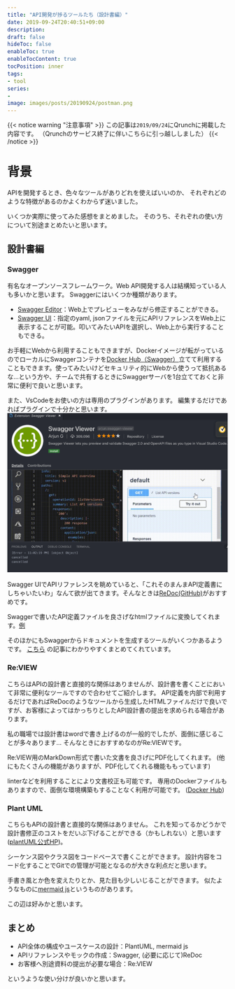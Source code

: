 ```yaml
---
title: "API開発が捗るツールたち（設計書編）"
date: 2019-09-24T20:40:51+09:00
description: 
draft: false
hideToc: false
enableToc: true
enableTocContent: true
tocPosition: inner
tags:
- tool
series:
-
image: images/posts/20190924/postman.png
---
```


{{< notice warning "注意事項" >}}
この記事は`2019/09/24`にQrunchに掲載した内容です。
（Qrunchのサービス終了に伴いこちらに引っ越ししました）
{{< /notice >}}

 # 背景
APIを開発するとき、色々なツールがありどれを使えばいいのか、
それぞれどのような特徴があるのかよくわからず迷いました。

いくつか実際に使ってみた感想をまとめました。
そのうち、それぞれの使い方について別途まとめたいと思います。

## 設計書編

### Swagger
有名なオープンソースフレームワーク。Web API開発する人は結構知っている人も多いかと思います。
Swaggerにはいくつか種類があります。
*  [Swagger Editor](https://editor.swagger.io/)：Web上でプレビューをみながら修正することができる。
* [Swagger UI](https://petstore.swagger.io/?_ga=2.150673526.1399526733.1569256460-460980884.1569256460#/pet/addPet)：指定のyaml, jsonファイルを元にAPIリファレンスをWeb上に表示することが可能。叩いてみたいAPIを選択し、Web上から実行することもできる。

お手軽にWebから利用することもできますが、Dockerイメージが転がっているのでローカルにSwaggerコンテナを[Docker Hub（Swagger）](https://hub.docker.com/search?q=swagger&type=image)立てて利用することもできます。使ってみたいけどセキュリティ的にWebから使うって抵抗あるな...という方や、チームで共有するときにSwaggerサーバを1台立てておくと非常に便利で良いと思います。

また、VsCodeをお使いの方は専用のプラグインがあります。
編集するだけであればプラグインで十分かと思います。
![swagger.png](/images/posts/20190924/swagger.png)

Swagger UIでAPIリファレンスを眺めていると、「これそのまんまAPI定義書にしちゃいたいわ」なんて欲が出てきます。そんなときは[ReDoc(GitHub)](https://github.com/Redocly/redoc)がおすすめです。

Swaggerで書いたAPI定義ファイルを良さげなhtmlファイルに変換してくれます。[例](https://redocly.github.io/redoc/)

そのほかにもSwaggerからドキュメントを生成するツールがいくつかあるようです。
[こちら](https://qiita.com/buzztaiki/items/6b04d735f28e00b8b574) の記事にわかりやすくまとめてくれています。

### Re:VIEW
こちらはAPIの設計書と直接的な関係はありませんが、設計書を書くことにおいて非常に便利なツールですので合わせてご紹介します。
API定義を内部で利用するだけであればReDocのようなツールから生成したHTMLファイルだけで良いですが、お客様によってはかっちりとしたAPI設計書の提出を求められる場合があります。

私の職場では設計書はwordで書き上げるのが一般的でしたが、面倒に感じることが多々あります...
そんなときにおすすめなのがRe:VIEWです。

Re:VIEW用のMarkDown形式で書いた文書を良さげにPDF化してくれます。
(他にもたくさんの機能がありますが、PDF化してくれる機能ももっています)

linterなどを利用することにより文書校正も可能です。
専用のDockerファイルもありますので、面倒な環境構築もすることなく利用が可能です。
([Docker Hub](https://hub.docker.com/r/vvakame/review))

### Plant UML
こちらもAPIの設計書と直接的な関係はありません。
これを知ってるかどうかで設計書修正のコストをだいぶ下げることができる（かもしれない）と思います([plantUML公式HP](http://plantuml.com/ja/sequence-diagram))。

シーケンス図やクラス図をコードベースで書くことができます。
設計内容をコード化することでGitでの管理が可能となるのが大きな利点だと思います。

手書き風とか色を変えたりとか、見た目も少しいじることができます。
似たようなものに[mermaid js](https://github.com/knsv/mermaid)というものがあります。

この辺は好みかと思います。

## まとめ
* API全体の構成やユースケースの設計：PlantUML, mermaid js
* APIリファレンスやモックの作成：Swagger, (必要に応じて)ReDoc
* お客様へ別途資料の提出が必要な場合：Re:VIEW

というような使い分けが良いかと思います。

